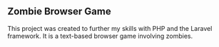 ## Zombie Browser Game

This project was created to further my skills with PHP and the Laravel framework. It is a text-based browser game involving zombies.


